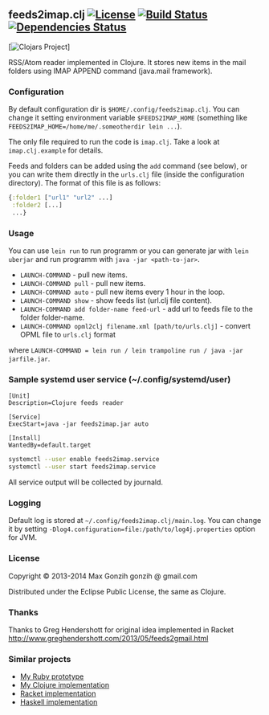 ## feeds2imap.clj [![License](http://img.shields.io/badge/license-EPL-blue.svg?style=flat)](https://www.eclipse.org/legal/epl-v10.html) [![Build Status](https://travis-ci.org/Gonzih/feeds2imap.clj.png?branch=master)](https://travis-ci.org/Gonzih/feeds2imap.clj) [![Dependencies Status](http://jarkeeper.com/Gonzih/feeds2imap.clj/status.png)](https://jarkeeper.com/Gonzih/feeds2imap.clj)

[![Clojars Project](http://clojars.org/feeds2imap/latest-version.svg)]

RSS/Atom reader implemented in Clojure.
It stores new items in the mail folders using IMAP APPEND command (java.mail framework).

### Configuration
By default configuration dir is `$HOME/.config/feeds2imap.clj`.
You can change it setting environment variable `$FEEDS2IMAP_HOME` (something like `FEEDS2IMAP_HOME=/home/me/.someotherdir lein ...`).

The only file required to run the code is `imap.clj`. Take a look at `imap.clj.example` for details.

Feeds and folders can be added using the `add` command (see below), or you can write them directly in the `urls.clj` file (inside the configuration directory).
The format of this file is as follows:

```clojure
{:folder1 ["url1" "url2" ...]
 :folder2 [...]
 ...}
```

### Usage
You can use `lein run` to run programm or you can generate jar with `lein uberjar` and run programm with `java -jar <path-to-jar>`.

* `LAUNCH-COMMAND` - pull new items.
* `LAUNCH-COMMAND pull` - pull new items.
* `LAUNCH-COMMAND auto` - pull new items every 1 hour in the loop.
* `LAUNCH-COMMAND show` - show feeds list (url.clj file content).
* `LAUNCH-COMMAND add folder-name feed-url` - add url to feeds file to the folder folder-name.
* `LAUNCH-COMMAND opml2clj filename.xml [path/to/urls.clj]` - convert OPML file to `urls.clj` format

where `LAUNCH-COMMAND = lein run / lein trampoline run / java -jar jarfile.jar`.


### Sample systemd user service (~/.config/systemd/user)

```
[Unit]
Description=Clojure feeds reader

[Service]
ExecStart=java -jar feeds2imap.jar auto

[Install]
WantedBy=default.target
```

```sh
systemctl --user enable feeds2imap.service
systemctl --user start feeds2imap.service
```

All service output will be collected by journald.

### Logging

Default log is stored at `~/.config/feeds2imap.clj/main.log`.
You can change it by setting `-Dlog4.configuration=file:/path/to/log4j.properties` option for JVM.

### License

Copyright © 2013-2014 Max Gonzih gonzih @ gmail.com

Distributed under the Eclipse Public License, the same as Clojure.

### Thanks
Thanks to Greg Hendershott for original idea implemented in Racket
http://www.greghendershott.com/2013/05/feeds2gmail.html

### Similar projects

* [My Ruby prototype](https://github.com/Gonzih/feeds2imap.rb)
* [My Clojure implementation](https://github.com/Gonzih/feeds2imap.clj)
* [Racket implementation](https://github.com/greghendershott/feeds2gmail)
* [Haskell implementation](https://github.com/cordawyn/rss2imap)
